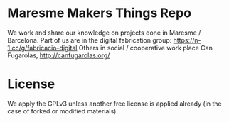 # Maresme Makers Things Repo
We work and share our knowledge on projects done in Maresme / Barcelona.
Part of us are in the digital fabrication group: https://n-1.cc/g/fabricacio-digital Others in social / cooperative work place Can Fugarolas, http://canfugarolas.org/

# License
We apply the GPLv3 unless another free license is applied already (in the case of forked or modified materials).
